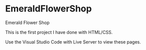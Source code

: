 # EmeraldFlowerShop
Emerald Flower Shop

This is the first project I have done with HTML/CSS.

Use the Visual Studio Code with Live Server to view these pages.